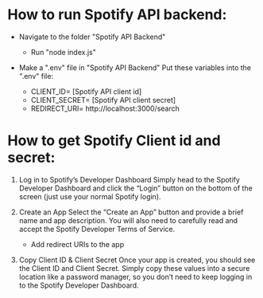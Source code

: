 # How to run Spotify API backend:

- Navigate to the folder "Spotify API Backend"
    - Run "node index.js"

- Make a ".env" file in "Spotify API Backend" Put these variables into the ".env" file:
    - CLIENT_ID= [Spotify API client id]
    - CLIENT_SECRET= [Spotify API client secret]
    - REDIRECT_URI= http://localhost:3000/search

# How to get Spotify Client id and secret:

1. Log in to Spotify’s Developer Dashboard
Simply head to the Spotify Developer Dashboard and click the “Login” button on the bottom of the screen (just use your normal Spotify login).

2. Create an App
Select the “Create an App” button and provide a brief name and app description. You will also need to carefully read and accept the Spotify Developer Terms of Service.
    - Add redirect URIs to the app

3. Copy Client ID & Client Secret
Once your app is created, you should see the Client ID and Client Secret. Simply copy these values into a secure location like a password manager, so you don’t need to keep logging in to the Spotify Developer Dashboard.